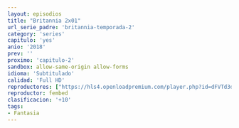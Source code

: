 ```yaml
---
layout: episodios
title: "Britannia 2x01"
url_serie_padre: 'britannia-temporada-2'
category: 'series'
capitulo: 'yes'
anio: '2018'
prev: ''
proximo: 'capitulo-2'
sandbox: allow-same-origin allow-forms
idioma: 'Subtitulado'
calidad: 'Full HD'
reproductores: ["https://hls4.openloadpremium.com/player.php?id=dFVTd3dyMXN5dVJENEh0cUNJN0JuSjNqTStEWUgzYUNTYUdOTVlnbmQ5cWIxM2x4anUyVTRaQkhUYW96eXZUUEErNjUybXEycVNJN2NPbTVRNGEvMHc9PQ&sub=https://sub.cuevana2.io/vtt-sub/sub7/Britannia.S02E01.vtt"]
reproductor: fembed
clasificacion: '+10'
tags:
- Fantasia
---
```












